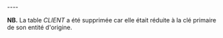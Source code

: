 <!-- Generated by Mocodo 4.0.3 -->

<br>
----


**NB.** La table _CLIENT_ a été supprimée car elle était réduite à la clé primaire de son entité d'origine.
